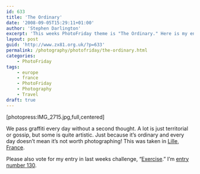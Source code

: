 ```yaml
---
id: 633
title: 'The Ordinary'
date: '2008-09-05T15:29:11+01:00'
author: 'Stephen Darlington'
excerpt: 'This weeks PhotoFriday theme is "The Ordinary." Here is my entry.'
layout: post
guid: 'http://www.zx81.org.uk/?p=633'
permalink: /photography/photofriday/the-ordinary.html
categories:
    - PhotoFriday
tags:
    - europe
    - france
    - PhotoFriday
    - Photography
    - Travel
draft: true
---
```


\[photopress:IMG\_2715.jpg,full,centered\]

We pass graffiti every day without a second thought. A lot is just territorial or gossip, but some is quite artistic. Just because it’s ordinary and every day doesn’t mean it’s not worth photographing! This was taken in [Lille, France](http://www.zx81.org.uk/travel/lille-2006.html).

Please also vote for my entry in last weeks challenge, “[Exercise](http://www.zx81.org.uk/photography/photofriday/exercise.html).” I’m [entry number 130](http://www.photofriday.com/linkviewer.php?id=803).